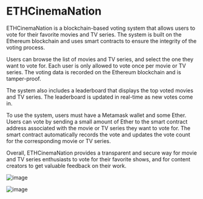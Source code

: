 # ETHCinemaNation

ETHCinemaNation is a blockchain-based voting system that allows users to vote for their favorite movies and TV series. The system is built on the Ethereum blockchain and uses smart contracts to ensure the integrity of the voting process.

Users can browse the list of movies and TV series, and select the one they want to vote for. Each user is only allowed to vote once per movie or TV series. The voting data is recorded on the Ethereum blockchain and is tamper-proof.

The system also includes a leaderboard that displays the top voted movies and TV series. The leaderboard is updated in real-time as new votes come in.

To use the system, users must have a Metamask wallet and some Ether. Users can vote by sending a small amount of Ether to the smart contract address associated with the movie or TV series they want to vote for. The smart contract automatically records the vote and updates the vote count for the corresponding movie or TV series.

Overall, ETHCinemaNation provides a transparent and secure way for movie and TV series enthusiasts to vote for their favorite shows, and for content creators to get valuable feedback on their work.

![image](https://user-images.githubusercontent.com/81921291/236696232-e0e03f20-07a9-47e1-9aef-a138919e65e3.png)

![image](https://user-images.githubusercontent.com/81921291/236807689-ae549836-978f-4f28-b8bc-245f04cbc846.png)


